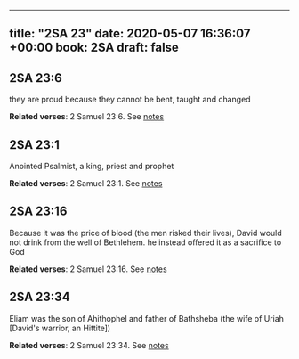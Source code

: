 
---
title: "2SA 23"
date: 2020-05-07 16:36:07 +00:00
book: 2SA
draft: false
---

## 2SA 23:6

they are proud because they cannot be bent, taught and changed

**Related verses**: 2 Samuel 23:6. See [notes](https://my.bible.com/notes/3424341921240965496)


## 2SA 23:1

Anointed Psalmist, a king, priest and prophet

**Related verses**: 2 Samuel 23:1. See [notes](https://my.bible.com/notes/3424340282065019243)


## 2SA 23:16

Because it was the price of blood (the men risked their lives), David would not drink from the well of Bethlehem. he instead offered it as a sacrifice to God

**Related verses**: 2 Samuel 23:16. See [notes](https://my.bible.com/notes/3406888702537622080)


## 2SA 23:34

Eliam was the son of Ahithophel and father of Bathsheba (the wife of Uriah [David's warrior, an Hittite])

**Related verses**: 2 Samuel 23:34. See [notes](https://my.bible.com/notes/3406880619174289801)

